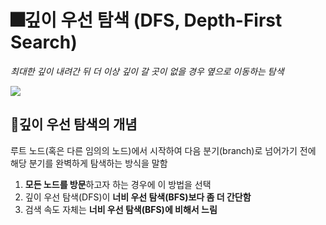 # 🎆깊이 우선 탐색 (DFS, Depth-First Search)
*최대한 깊이 내려간 뒤 더 이상 깊이 갈 곳이 없을 경우 옆으로 이동하는 탐색*

![](/img/DFS.gif)

## 🎇깊이 우선 탐색의 개념
루트 노드(혹은 다른 임의의 노드)에서 시작하여 다음 분기(branch)로 넘어가기 전에 해당 분기를 완벽하게 탐색하는 방식을 말함

1. **모든 노드를 방문**하고자 하는 경우에 이 방법을 선택
2. 깊이 우선 탐색(DFS)이 **너비 우선 탐색(BFS)보다 좀 더 간단함**
3. 검색 속도 자체는 **너비 우선 탐색(BFS)에 비해서 느림**